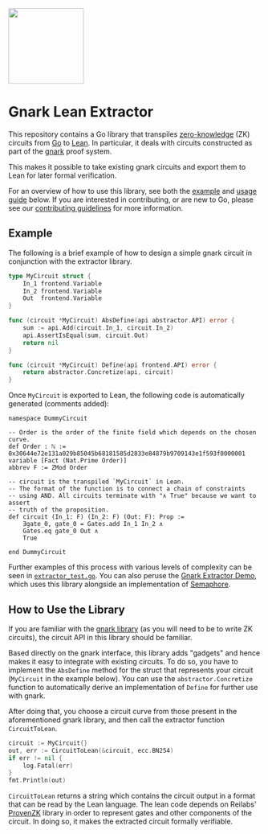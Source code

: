 <a href="https://reilabs.io">
<picture>
  <source width="150" media="(prefers-color-scheme: dark)" srcset="https://github.com/reilabs/gnark-lean-extractor/assets/35899/c04bdb7f-4c31-4264-acb6-a96f32c6cc29">
  <source width="150" media="(prefers-color-scheme: light)" srcset="https://github.com/reilabs/gnark-lean-extractor/assets/35899/fc11280b-e3e5-4a6f-83da-788884083c36">
  <img width="150" src="https://github.com/reilabs/gnark-lean-extractor/assets/35899/fc11280b-e3e5-4a6f-83da-788884083c36">
</picture>
</a>

# Gnark Lean Extractor

This repository contains a Go library that transpiles
[zero-knowledge](https://en.wikipedia.org/wiki/Zero-knowledge_proof) (ZK)
circuits from [Go](https://go.dev) to [Lean](https://leanprover.github.io). In
particular, it deals with circuits constructed as part of the
[gnark](https://github.com/ConsenSys/gnark) proof system.

This makes it possible to take existing gnark circuits and export them to Lean
for later formal verification.

For an overview of how to use this library, see both the [example](#example) and
[usage guide](#how-to-use-the-library) below. If you are interested in
contributing, or are new to Go, please see our
[contributing guidelines](./CONTRIBUTING.md) for more information.

## Example

The following is a brief example of how to design a simple gnark circuit in
conjunction with the extractor library.

```go
type MyCircuit struct {
    In_1 frontend.Variable
    In_2 frontend.Variable
    Out  frontend.Variable
}

func (circuit *MyCircuit) AbsDefine(api abstractor.API) error {
    sum := api.Add(circuit.In_1, circuit.In_2)
    api.AssertIsEqual(sum, circuit.Out)
    return nil
}

func (circuit *MyCircuit) Define(api frontend.API) error {
    return abstractor.Concretize(api, circuit)
}
```

Once `MyCircuit` is exported to Lean, the following code is automatically generated (comments added):

```lean
namespace DummyCircuit

-- Order is the order of the finite field which depends on the chosen curve.
def Order : ℕ := 0x30644e72e131a029b85045b68181585d2833e84879b9709143e1f593f0000001
variable [Fact (Nat.Prime Order)]
abbrev F := ZMod Order

-- circuit is the transpiled `MyCircuit` in Lean.
-- The format of the function is to connect a chain of constraints
-- using AND. All circuits terminate with "∧ True" because we want to assert
-- truth of the proposition.
def circuit (In_1: F) (In_2: F) (Out: F): Prop :=
    ∃gate_0, gate_0 = Gates.add In_1 In_2 ∧
    Gates.eq gate_0 Out ∧
    True

end DummyCircuit
```

Further examples of this process with various levels of complexity can be seen
in [`extractor_test.go`](./extractor/extractor_test.go). You can also peruse the
[Gnark Extractor Demo](https://github.com/reilabs/gnark-lean-demo), which uses
this library alongside an implementation of
[Semaphore](https://semaphore.appliedzkp.org).

## How to Use the Library

If you are familiar with the [gnark library](https://github.com/consensys/gnark)
(as you will need to be to write ZK circuits), the circuit API in this library
should be familiar.

Based directly on the gnark interface, this library adds "gadgets" and hence
makes it easy to integrate with existing circuits. To do so, you have to
implement the `AbsDefine` method for the struct that represents your circuit
(`MyCircuit` in the example below). You can use the `abstractor.Concretize`
function to automatically derive an implementation of `Define` for further use
with gnark.

After doing that, you choose a circuit curve from those present in the
aforementioned gnark library, and then call the extractor function
`CircuitToLean`.

```go
circuit := MyCircuit{}
out, err := CircuitToLean(&circuit, ecc.BN254)
if err != nil {
    log.Fatal(err)
}
fmt.Println(out)
```

`CircuitToLean` returns a string which contains the circuit output in a format
that can be read by the Lean language. The lean code depends on Reilabs'
[ProvenZK](https://github.com/reilabs/proven-zk) library in order to represent
gates and other components of the circuit. In doing so, it makes the extracted
circuit formally verifiable.


